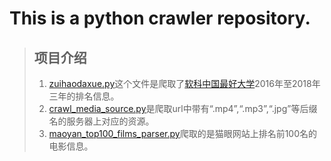 # This is a python crawler repository.


>## 项目介绍
> 1. [zuihaodaxue.py](https://github.com/zyingzhou/python-crawler/blob/master/zuihaodaxue.py)这个文件是爬取了[软科中国最好大学](http://www.zuihaodaxue.com/zuihaodaxuepaiming2018.html)2016年至2018年三年的排名信息。
> 2. [crawl_media_source.py](https://github.com/zyingzhou/python-crawler/blob/master/crawl_media_source.py)是爬取url中带有“.mp4”,“.mp3”,“.jpg”等后缀名的服务器上对应的资源。
> 3. [maoyan_top100_films_parser.py](https://github.com/zyingzhou/python-crawler/blob/master/maoyan_top100_films_parser.py)爬取的是猫眼网站上排名前100名的电影信息。
